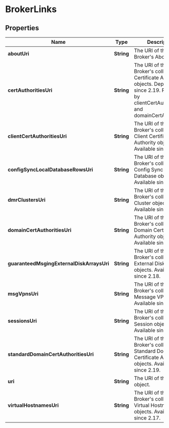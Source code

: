 
# BrokerLinks

## Properties
Name | Type | Description | Notes
------------ | ------------- | ------------- | -------------
**aboutUri** | **String** | The URI of this Broker&#39;s About object. |  [optional]
**certAuthoritiesUri** | **String** | The URI of this Broker&#39;s collection of Certificate Authority objects. Deprecated since 2.19. Replaced by clientCertAuthorities and domainCertAuthorities. |  [optional]
**clientCertAuthoritiesUri** | **String** | The URI of this Broker&#39;s collection of Client Certificate Authority objects. Available since 2.19. |  [optional]
**configSyncLocalDatabaseRowsUri** | **String** | The URI of this Broker&#39;s collection of Config Sync Local Database objects. Available since 2.22. |  [optional]
**dmrClustersUri** | **String** | The URI of this Broker&#39;s collection of Cluster objects. Available since 2.11. |  [optional]
**domainCertAuthoritiesUri** | **String** | The URI of this Broker&#39;s collection of Domain Certificate Authority objects. Available since 2.19. |  [optional]
**guaranteedMsgingExternalDiskArraysUri** | **String** | The URI of this Broker&#39;s collection of External Disk Array objects. Available since 2.18. |  [optional]
**msgVpnsUri** | **String** | The URI of this Broker&#39;s collection of Message VPN objects. Available since 2.11. |  [optional]
**sessionsUri** | **String** | The URI of this Broker&#39;s collection of Session objects. Available since 2.21. |  [optional]
**standardDomainCertAuthoritiesUri** | **String** | The URI of this Broker&#39;s collection of Standard Domain Certificate Authority objects. Available since 2.19. |  [optional]
**uri** | **String** | The URI of this Broker object. |  [optional]
**virtualHostnamesUri** | **String** | The URI of this Broker&#39;s collection of Virtual Hostname objects. Available since 2.17. |  [optional]



